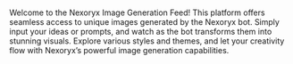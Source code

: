 <img></img>

Welcome to the Nexoryx Image Generation Feed! This platform offers seamless access to unique images generated by the Nexoryx bot. Simply input your ideas or prompts, and watch as the bot transforms them into stunning visuals. Explore various styles and themes, and let your creativity flow with Nexoryx’s powerful image generation capabilities.
